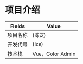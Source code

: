 # 项目介绍


| Fields | Value |
| ------ | ------ |
| 项目名称 | (冻友) |
| 开发代号 | (Ice) | 
| 技术栈 | Vue，Color Admin |
